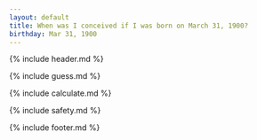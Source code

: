 ```yaml
---
layout: default
title: When was I conceived if I was born on March 31, 1900?
birthday: Mar 31, 1900
---
```


{% include header.md %}

{% include guess.md %}

{% include calculate.md %}

{% include safety.md %}

{% include footer.md %}



